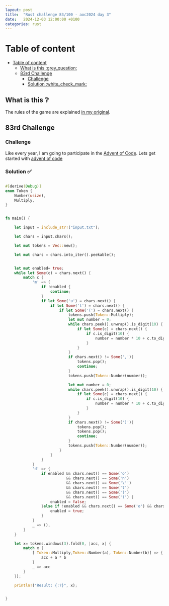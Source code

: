 ```yaml
---
layout: post
title:  "Rust challenge 83/100 - aoc2024 day 3"
date:   2024-12-03 12:00:00 +0100
categories: rust
---
```



#  Table of content
- [Table of content](#table-of-content)
  - [What is this :grey\_question:](#what-is-this-grey_question)
  - [83rd Challenge](#83rd-challenge)
    - [Challenge](#challenge)
    - [Solution :white\_check\_mark:](#solution-white_check_mark)

## What is this :grey_question: 

The rules of the game are explained [in my original](https://maebli.github.io/rust/2021/10/18/100rust.html). 

## 83rd Challenge
### Challenge

Like every year, I am going to participate in the [Advent of Code](https://adventofcode.com/). 
Lets get started with [advent of code](https://adventofcode.com/2024/day/3)

### Solution :white_check_mark:

```rust

#[derive(Debug)]
enum Token {
    Number(usize),
    Multiply,
}


fn main() {

    let input = include_str!("input.txt");

    let chars = input.chars();

    let mut tokens = Vec::new();

    let mut chars = chars.into_iter().peekable();


    let mut enabled= true;
    while let Some(c) = chars.next() {
        match c {
            'm' => {
                if !enabled {
                    continue;
                }
                if let Some('u') = chars.next() {
                    if let Some('l') = chars.next() {
                        if let Some('(') = chars.next() {
                            tokens.push(Token::Multiply);
                            let mut number = 0; 
                            while chars.peek().unwrap().is_digit(10) {
                                if let Some(c) = chars.next() {
                                    if c.is_digit(10) {
                                        number = number * 10 + c.to_digit(10).unwrap() as usize;
                                    }
                                }
                            }
                            if chars.next() != Some(','){
                                tokens.pop();
                                continue;
                            }
                            tokens.push(Token::Number(number));

                            let mut number = 0;
                            while chars.peek().unwrap().is_digit(10) {
                                if let Some(c) = chars.next() {
                                    if c.is_digit(10) {
                                        number = number * 10 + c.to_digit(10).unwrap() as usize;
                                    }
                                }
                            }
                            if chars.next() != Some(')'){
                                tokens.pop();
                                tokens.pop();
                                continue;
                            }
                            tokens.push(Token::Number(number));
                        }
                    }
                }
            }
            'd' => {
                if enabled && chars.next() == Some('o') 
                           && chars.next() == Some('n') 
                           && chars.next() == Some('\'')
                           && chars.next() == Some('t') 
                           && chars.next() == Some('(') 
                           && chars.next() == Some(')') {
                    enabled = false;
                }else if !enabled && chars.next() == Some('o') && chars.next() == Some('(') && chars.next() == Some(')') {
                    enabled = true;
                }
            }
            _ => (),
        }
    }

    let x= tokens.windows(3).fold(0, |acc, x| {
        match x {
            [ Token::Multiply,Token::Number(a), Token::Number(b)] => {
                acc + a * b
            }
            _ => acc
        }
    });

    println!("Result: {:?}", x);


}

```


